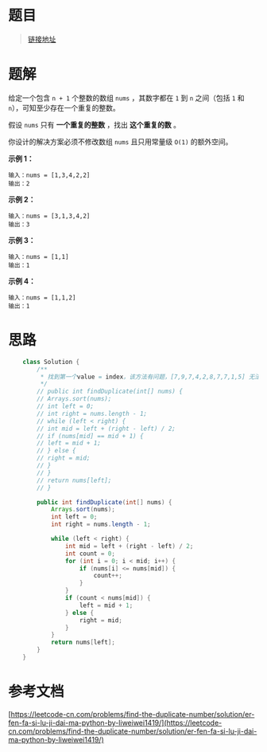 # 题目

> [链接地址](https://leetcode-cn.com/problems/find-the-duplicate-number/)
>

# 题解

给定一个包含 `n + 1` 个整数的数组 `nums` ，其数字都在 `1` 到 `n` 之间（包括 `1` 和 `n`），可知至少存在一个重复的整数。

假设 `nums` 只有 **一个重复的整数** ，找出 **这个重复的数** 。

你设计的解决方案必须不修改数组 `nums` 且只用常量级 `O(1)` 的额外空间。

**示例 1：**

```
输入：nums = [1,3,4,2,2]
输出：2
```

**示例 2：**

```
输入：nums = [3,1,3,4,2]
输出：3
```

**示例 3：**

```
输入：nums = [1,1]
输出：1
```

**示例 4：**

```
输入：nums = [1,1,2]
输出：1
```

# 思路

```java
    class Solution {
        /**
         * 找到第一个value = index，该方法有问题，[7,9,7,4,2,8,7,7,1,5] 无法通过
         */
        // public int findDuplicate(int[] nums) {
        // Arrays.sort(nums);
        // int left = 0;
        // int right = nums.length - 1;
        // while (left < right) {
        // int mid = left + (right - left) / 2;
        // if (nums[mid] == mid + 1) {
        // left = mid + 1;
        // } else {
        // right = mid;
        // }
        // }
        // return nums[left];
        // }

        public int findDuplicate(int[] nums) {
            Arrays.sort(nums);
            int left = 0;
            int right = nums.length - 1;

            while (left < right) {
                int mid = left + (right - left) / 2;
                int count = 0;
                for (int i = 0; i < mid; i++) {
                    if (nums[i] <= nums[mid]) {
                        count++;
                    }
                }
                if (count < nums[mid]) {
                    left = mid + 1;
                } else {
                    right = mid;
                }
            }
            return nums[left];
        }
    }
```

# 参考文档

[https://leetcode-cn.com/problems/find-the-duplicate-number/solution/er-fen-fa-si-lu-ji-dai-ma-python-by-liweiwei1419/](https://leetcode-cn.com/problems/find-the-duplicate-number/solution/er-fen-fa-si-lu-ji-dai-ma-python-by-liweiwei1419/)